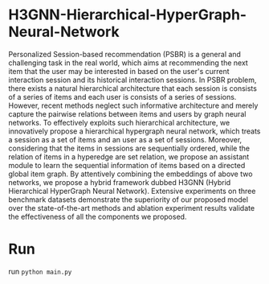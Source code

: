 # H3GNN-Hierarchical-HyperGraph-Neural-Network

Personalized Session-based recommendation (PSBR) is a general and challenging task in the real world, which aims at recommending the next item that the user may be interested in based on the user's current interaction session and its historical interaction sessions. In PSBR problem, there exists a natural hierarchical architecture that each session is consists of a series of items and each user is consists of a series of sessions. However, recent methods neglect such informative architecture and merely capture the pairwise relations between items and users by graph neural networks. To effectively exploits such hierarchical architecture, we innovatively propose a hierarchical hypergraph neural network, which treats a session as a set of items and an user as a set of sessions. Moreover, considering that the items in sessions are sequentially ordered, while the relation of items in a hyperedge are set relation, we propose an assistant module to learn the sequential information of items based on a directed global item graph. By attentively combining the embeddings of above two networks, we propose a hybrid framework dubbed H3GNN (Hybrid Hierarchical HyperGraph Neural Network). Extensive experiments on three benchmark datasets demonstrate the superiority of our proposed model over the state-of-the-art methods and ablation experiment results validate the effectiveness of all the components we proposed.

# Run

run `python main.py`
